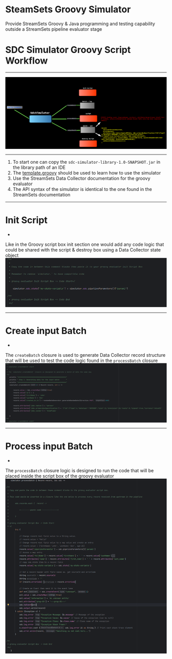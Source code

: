 # SteamSets Groovy Simulator

Provide StreamSets Groovy & Java programming and testing capability outside a StreamSets
pipeline evaluator stage

# SDC Simulator Groovy Script Workflow

---
![CapturedImage-23-01-2025 12-49-10.png](images/CapturedImage-23-01-2025%2012-49-10.png)

---
1. To start one can copy the `sdc-simulator-library-1.0-SNAPSHOT.jar` in the library path of an IDE
2. The [template.groovy](src/template.groovy) should be used to learn how to use the simulator
3. Use the StreamSets Data Collector documentation for the groovy evaluator
4. The API syntax of the simulator is identical to the one found in the StreamSets documentation
---
# Init Script
-  
Like in the Groovy script box init section one would add any code logic that could be shared with the script & destroy box using a Data Collector state object 
![Screenshot from 2025-01-23 12-58-29.png](images/Screenshot%20from%202025-01-23%2012-58-29.png)

---
# Create input Batch
-
The `createBatch` closure is used to generate Data Collector record structure that will be used to test the code logic found in the `processBatch` closure 
![Screenshot from 2025-01-23 13-05-17.png](images/Screenshot%20from%202025-01-23%2013-05-17.png)

---
# Process input Batch
-
The `processBatch` closure logic is designed to run the code that will be placed inside the script box of the groovy evaluator  
![Screenshot from 2025-01-23 17-01-38.png](images/Screenshot%20from%202025-01-23%2017-01-38.png)












































